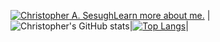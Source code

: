 [![Christopher A. Sesugh](https://res.cloudinary.com/christo/image/upload/v1682697484/christohybrid185_gmail.com_jqwkam.png)Learn more about me.](https://www.christophersesugh.com/about)
|![Christopher's GitHub stats](https://github-readme-stats.vercel.app/api?username=christophersesugh&show_icons=true&theme=radical)|[![Top Langs](https://github-readme-stats.vercel.app/api/top-langs/?username=christophersesugh&layout=donut)](https://github.com/christophersesugh/github-readme-stats)|


<!---
christophersesugh/christophersesugh is a ✨ special ✨ repository because its `README.md` (this file) appears on your GitHub profile.
You can click the Preview link to take a look at your changes.
--->
